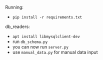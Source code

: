 Running:

- `pip install -r requirements.txt`

db_readers:
- `apt install libmysqlclient-dev`
- run `db_schema.py`
- you can now run `server.py`
- use `manual_data.py` for manual data input
